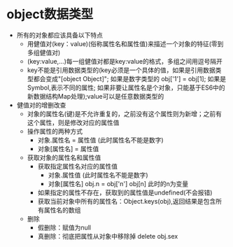 # object数据类型
- 所有的对象都应该具备以下特点
  + 用健值对(key：value)(俗称属性名和属性值)来描述一个对象的特征(零到多组健值对)
  + (key:value,...)每一组健值对都是key:value的格式，多组之间用逗号隔开
  + key不能是引用数据类型的(key必须是一个具体的值，如果是引用数据类型都会变成"[object Object]"; 如果是数字类型的 obj['1'] = obj[1]; 如果是Symbol,表示不同的属性; 如果非要让属性名是个对象，只能基于ES6中的新数据结构Map处理);value可以是任意数据类型的
- 健值对的增删改查
  + 对象的属性名(键)是不允许重复的，之前没有这个属性则为新增；之前有这个属性，则是修改对应的属性值
  + 操作属性的两种方式
    + 对象.属性名 = 属性值 (此时属性名不能是数字)
    + 对象[属性名] = 属性值
  + 获取对象的属性名和属性值
    + 获取指定属性名对应的属性值
      + 对象.属性值 (此时属性名不能是数字)
      + 对象[属性名]  obj.n = obj['n']    obj[n] 此时的n为变量
    + 如果指定的属性不存在，获取到的属性值是undefined(不会报错)
    + 获取当前对象中所有的属性名：Object.keys(obj),返回结果是包含所有属性名的数组
  + 删除
    + 假删除：赋值为null
    + 真删除：彻底把属性从对象中移除掉 delete obj.sex
